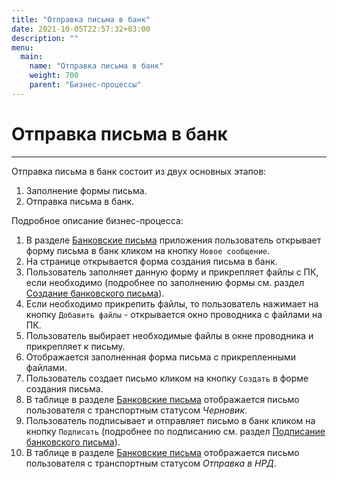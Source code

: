 ```yaml
---
title: "Отправка письма в банк"
date: 2021-10-05T22:57:32+03:00
description: ""
menu:
  main:
    name: "Отправка письма в банк"
    weight: 700
    parent: "Бизнес-процессы"
---
```


# Отправка письма в банк 
---

Отправка письма в банк состоит из двух основных этапов:
1.	Заполнение формы письма.
2.	Отправка письма в банк.

Подробное описание бизнес-процесса:
1.	В разделе [Банковские письма](/interface/user_menu/bankletters/index.html#bankletters) приложения пользователь открывает форму письма в банк кликом на кнопку `Новое сообщение`.
2.	На странице открывается форма создания письма в банк.
3.	Пользователь заполняет данную форму и прикрепляет файлы с ПК, если необходимо (подробнее по заполнению формы см. раздел [Создание банковского письма](/interface/user_menu/bankletters/index.html#banklettersCreate)).
4.	Если необходимо прикрепить файлы, то пользователь нажимает на кнопку `Добавить файлы` - открывается окно проводника с файлами на ПК.
5.	Пользователь выбирает необходимые файлы в окне проводника и прикрепляет к письму.
6.	Отображается заполненная форма письма с прикрепленными файлами.
7.	Пользователь  создает письмо кликом на кнопку `Создать` в форме создания письма. 
8.  В таблице в разделе [Банковские письма](/interface/user_menu/bankletters/index.html#bankletters) отображается письмо пользователя с транспортным статусом *Черновик*.
9.  Пользователь подписывает и отправляет письмо в банк кликом на кнопку `Подписать` (подробнее по подписанию см. раздел [Подписание банковского письма](/interface/user_menu/bankletters/index.html#bankletters_sign)).
10. В таблице в разделе [Банковские письма](/interface/user_menu/bankletters/index.html#bankletters) отображается письмо пользователя с транспортным статусом *Отправка в НРД*.
